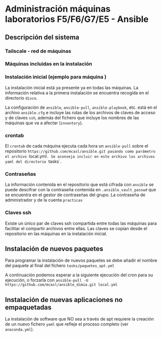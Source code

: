 # Administración máquinas laboratorios F5/F6/G7/E5 - Ansible

## Descripción del sistema

### Tailscale - red de máquinas

### Máquinas incluidas en la instalación

### Instalación inicial (ejemplo para máquina )
La instalación inicial está ya presente ya en todas las máquinas. La información relativa a la primera instalación se encuentra recogida en el directorio `disco`.

La configuración de `ansible`, `ansible-pull`, `ansible-playbook`, etc. está en el archivo `ansible.cfg` e incluye las rutas de los archivos de claves de acceso y de claves `ssh`, además del fichero que incluye los nombres de las máquinas que va a afectar (`inventory`).

### crontab
El `crontab` de cada máquina ejecuta cada hora un `ansible-pull` sobre el repositorio `https://github.com/mcasl/ansible.git pasando como parámetro el archivo `local.yml`. Se aconseja incluir en este archivo los archivos yaml del directorio `tasks`. 

### Contraseñas
La información contenida en el repositorio que está cifrada con `ansible` se puede descifrar con la contraseña contenida en `.ansible_vault_passwd` que se encuentra en el gestor de contraseñas del grupo.
La contraseña de administrador y de la cuenta `practicas` 

### Claves ssh
Existe un único par de claves ssh compartida entre todas las máquinas para facilitar el compartir archivos entre ellas. Las claves se copian desde el repositorio en las máquinas en la instalación inicial.

## Instalación de nuevos paquetes

Para programar la instalación de nuevos paquetes se debe añadir el nombre del paquete al final del fichero `tasks/paquetes_apt.yml`

A continuación podemos esperar a la siguiente ejecución del cron para su ejecución, o forzarla con `ansible-pull -U https://github.com/mcasl/ansible_dimia.git local.yml`

## Instalación de nuevas aplicaciones no empaquetadas

La instalación de software que NO sea a través de apt requiere la creación de un nuevo fichero `yaml` que refleje el proceso completo (ver `anaconda.yml`). 